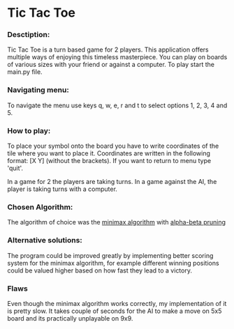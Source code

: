 # Tic Tac Toe

### Desctiption:
Tic Tac Toe is a turn based game for 2 players. This application offers multiple
ways of enjoying this timeless masterpiece. You can play on boards of various sizes with your friend or against a computer. To play start the main.py file.

### Navigating menu:
To navigate the menu use keys q, w, e, r and t to select options 1, 2, 3, 4 and 5.

### How to play:
<p>
To place your symbol onto the board you have to write coordinates of the tile where you want to place it. Coordinates are written in the following format: [X Y] (without the brackets). If you want to return to menu type 'quit'.
</p>
In a game for 2 the players are taking turns. In a game against the AI, the player is taking turns with a computer.

### Chosen Algorithm:
The algorithm of choice was the [minimax algorithm](https://en.wikipedia.org/wiki/Minimax) with [alpha-beta pruning](https://en.wikipedia.org/wiki/Alpha%E2%80%93beta_pruning)

### Alternative solutions:
The program could be improved greatly by implementing better scoring system for the minimax algorithm, for example different winning positions could be valued higher based on how fast they lead to a victory.

### Flaws
Even though the minimax algorithm works correctly, my implementation of it is pretty slow. It takes couple of seconds for the AI to make a move on 5x5 board and its practically unplayable on 9x9.
